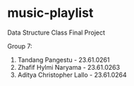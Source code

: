 # music-playlist
Data Structure Class Final Project

   Group 7:
1. Tandang Pangestu         - 23.61.0261
2. Zhafif Hylmi Naryama     - 23.61.0263
3. Aditya Christopher Lallo - 23.61.0264